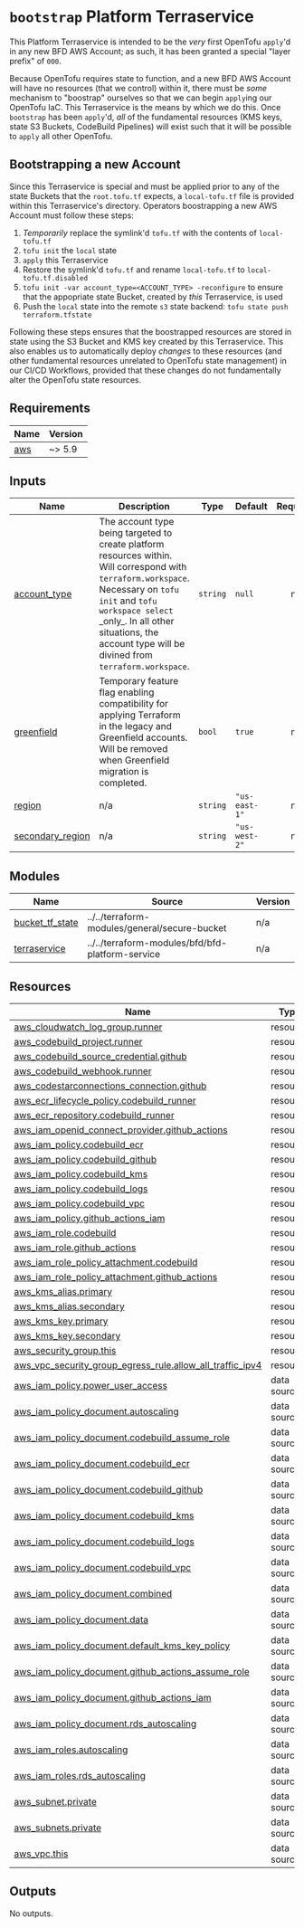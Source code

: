 # `bootstrap` Platform Terraservice

This Platform Terraservice is intended to be the _very_ first OpenTofu `apply`'d in any new BFD AWS Account; as such, it has been granted a special "layer prefix" of `000`.

Because OpenTofu requires state to function, and a new BFD AWS Account will have no resources (that we control) within it, there must be _some_ mechanism to "boostrap" ourselves so that we can begin `apply`ing our OpenTofu IaC. This Terraservice is the means by which we do this. Once `bootstrap` has been `apply`'d, _all_ of the fundamental resources (KMS keys, state S3 Buckets, CodeBuild Pipelines) will exist such that it will be possible to `apply` all other OpenTofu.

## Bootstrapping a new Account

Since this Terraservice is special and must be applied prior to any of the state Buckets that the `root.tofu.tf` expects, a `local-tofu.tf` file is provided within this Terraservice's directory. Operators boostrapping a new AWS Account must follow these steps:

1. _Temporarily_ replace the symlink'd `tofu.tf` with the contents of `local-tofu.tf`
1. `tofu init` the `local` state
1. `apply` this Terraservice
1. Restore the symlink'd `tofu.tf` and rename `local-tofu.tf` to `local-tofu.tf.disabled`
1. `tofu init -var account_type=<ACCOUNT_TYPE> -reconfigure` to ensure that the appopriate state Bucket, created by _this_ Terraservice, is used
1. Push the `local` state into the remote `s3` state backend: `tofu state push terraform.tfstate`

Following these steps ensures that the boostrapped resources are stored in state using the S3 Bucket and KMS key created by this Terraservice. This also enables us to automatically deploy _changes_ to these resources (and other fundamental resources unrelated to OpenTofu state management) in our CI/CD Workflows, provided that these changes do not fundamentally alter the OpenTofu state resources.

<!-- BEGIN_TF_DOCS -->
<!--WARNING: GENERATED CONTENT with terraform-docs, e.g.
     'terraform-docs --config "$(git rev-parse --show-toplevel)/.terraform-docs.yml" .'
     Manually updating sections between TF_DOCS tags may be overwritten.
     See https://terraform-docs.io/user-guide/configuration/ for more information.
-->
## Requirements

| Name | Version |
|------|---------|
| <a name="requirement_aws"></a> [aws](#requirement\_aws) | ~> 5.9 |

<!--WARNING: GENERATED CONTENT with terraform-docs, e.g.
     'terraform-docs --config "$(git rev-parse --show-toplevel)/.terraform-docs.yml" .'
     Manually updating sections between TF_DOCS tags may be overwritten.
     See https://terraform-docs.io/user-guide/configuration/ for more information.
-->
## Inputs

| Name | Description | Type | Default | Required |
|------|-------------|------|---------|:--------:|
| <a name="input_account_type"></a> [account\_type](#input\_account\_type) | The account type being targeted to create platform resources within. Will correspond with<br/>`terraform.workspace`. Necessary on `tofu init` and `tofu workspace select` \_only\_. In all other<br/>situations, the account type will be divined from `terraform.workspace`. | `string` | `null` | no |
| <a name="input_greenfield"></a> [greenfield](#input\_greenfield) | Temporary feature flag enabling compatibility for applying Terraform in the legacy and Greenfield accounts. Will be removed when Greenfield migration is completed. | `bool` | `true` | no |
| <a name="input_region"></a> [region](#input\_region) | n/a | `string` | `"us-east-1"` | no |
| <a name="input_secondary_region"></a> [secondary\_region](#input\_secondary\_region) | n/a | `string` | `"us-west-2"` | no |

<!--WARNING: GENERATED CONTENT with terraform-docs, e.g.
     'terraform-docs --config "$(git rev-parse --show-toplevel)/.terraform-docs.yml" .'
     Manually updating sections between TF_DOCS tags may be overwritten.
     See https://terraform-docs.io/user-guide/configuration/ for more information.
-->
## Modules

| Name | Source | Version |
|------|--------|---------|
| <a name="module_bucket_tf_state"></a> [bucket\_tf\_state](#module\_bucket\_tf\_state) | ../../terraform-modules/general/secure-bucket | n/a |
| <a name="module_terraservice"></a> [terraservice](#module\_terraservice) | ../../terraform-modules/bfd/bfd-platform-service | n/a |

<!--WARNING: GENERATED CONTENT with terraform-docs, e.g.
     'terraform-docs --config "$(git rev-parse --show-toplevel)/.terraform-docs.yml" .'
     Manually updating sections between TF_DOCS tags may be overwritten.
     See https://terraform-docs.io/user-guide/configuration/ for more information.
-->
## Resources

| Name | Type |
|------|------|
| [aws_cloudwatch_log_group.runner](https://registry.terraform.io/providers/hashicorp/aws/latest/docs/resources/cloudwatch_log_group) | resource |
| [aws_codebuild_project.runner](https://registry.terraform.io/providers/hashicorp/aws/latest/docs/resources/codebuild_project) | resource |
| [aws_codebuild_source_credential.github](https://registry.terraform.io/providers/hashicorp/aws/latest/docs/resources/codebuild_source_credential) | resource |
| [aws_codebuild_webhook.runner](https://registry.terraform.io/providers/hashicorp/aws/latest/docs/resources/codebuild_webhook) | resource |
| [aws_codestarconnections_connection.github](https://registry.terraform.io/providers/hashicorp/aws/latest/docs/resources/codestarconnections_connection) | resource |
| [aws_ecr_lifecycle_policy.codebuild_runner](https://registry.terraform.io/providers/hashicorp/aws/latest/docs/resources/ecr_lifecycle_policy) | resource |
| [aws_ecr_repository.codebuild_runner](https://registry.terraform.io/providers/hashicorp/aws/latest/docs/resources/ecr_repository) | resource |
| [aws_iam_openid_connect_provider.github_actions](https://registry.terraform.io/providers/hashicorp/aws/latest/docs/resources/iam_openid_connect_provider) | resource |
| [aws_iam_policy.codebuild_ecr](https://registry.terraform.io/providers/hashicorp/aws/latest/docs/resources/iam_policy) | resource |
| [aws_iam_policy.codebuild_github](https://registry.terraform.io/providers/hashicorp/aws/latest/docs/resources/iam_policy) | resource |
| [aws_iam_policy.codebuild_kms](https://registry.terraform.io/providers/hashicorp/aws/latest/docs/resources/iam_policy) | resource |
| [aws_iam_policy.codebuild_logs](https://registry.terraform.io/providers/hashicorp/aws/latest/docs/resources/iam_policy) | resource |
| [aws_iam_policy.codebuild_vpc](https://registry.terraform.io/providers/hashicorp/aws/latest/docs/resources/iam_policy) | resource |
| [aws_iam_policy.github_actions_iam](https://registry.terraform.io/providers/hashicorp/aws/latest/docs/resources/iam_policy) | resource |
| [aws_iam_role.codebuild](https://registry.terraform.io/providers/hashicorp/aws/latest/docs/resources/iam_role) | resource |
| [aws_iam_role.github_actions](https://registry.terraform.io/providers/hashicorp/aws/latest/docs/resources/iam_role) | resource |
| [aws_iam_role_policy_attachment.codebuild](https://registry.terraform.io/providers/hashicorp/aws/latest/docs/resources/iam_role_policy_attachment) | resource |
| [aws_iam_role_policy_attachment.github_actions](https://registry.terraform.io/providers/hashicorp/aws/latest/docs/resources/iam_role_policy_attachment) | resource |
| [aws_kms_alias.primary](https://registry.terraform.io/providers/hashicorp/aws/latest/docs/resources/kms_alias) | resource |
| [aws_kms_alias.secondary](https://registry.terraform.io/providers/hashicorp/aws/latest/docs/resources/kms_alias) | resource |
| [aws_kms_key.primary](https://registry.terraform.io/providers/hashicorp/aws/latest/docs/resources/kms_key) | resource |
| [aws_kms_key.secondary](https://registry.terraform.io/providers/hashicorp/aws/latest/docs/resources/kms_key) | resource |
| [aws_security_group.this](https://registry.terraform.io/providers/hashicorp/aws/latest/docs/resources/security_group) | resource |
| [aws_vpc_security_group_egress_rule.allow_all_traffic_ipv4](https://registry.terraform.io/providers/hashicorp/aws/latest/docs/resources/vpc_security_group_egress_rule) | resource |
| [aws_iam_policy.power_user_access](https://registry.terraform.io/providers/hashicorp/aws/latest/docs/data-sources/iam_policy) | data source |
| [aws_iam_policy_document.autoscaling](https://registry.terraform.io/providers/hashicorp/aws/latest/docs/data-sources/iam_policy_document) | data source |
| [aws_iam_policy_document.codebuild_assume_role](https://registry.terraform.io/providers/hashicorp/aws/latest/docs/data-sources/iam_policy_document) | data source |
| [aws_iam_policy_document.codebuild_ecr](https://registry.terraform.io/providers/hashicorp/aws/latest/docs/data-sources/iam_policy_document) | data source |
| [aws_iam_policy_document.codebuild_github](https://registry.terraform.io/providers/hashicorp/aws/latest/docs/data-sources/iam_policy_document) | data source |
| [aws_iam_policy_document.codebuild_kms](https://registry.terraform.io/providers/hashicorp/aws/latest/docs/data-sources/iam_policy_document) | data source |
| [aws_iam_policy_document.codebuild_logs](https://registry.terraform.io/providers/hashicorp/aws/latest/docs/data-sources/iam_policy_document) | data source |
| [aws_iam_policy_document.codebuild_vpc](https://registry.terraform.io/providers/hashicorp/aws/latest/docs/data-sources/iam_policy_document) | data source |
| [aws_iam_policy_document.combined](https://registry.terraform.io/providers/hashicorp/aws/latest/docs/data-sources/iam_policy_document) | data source |
| [aws_iam_policy_document.data](https://registry.terraform.io/providers/hashicorp/aws/latest/docs/data-sources/iam_policy_document) | data source |
| [aws_iam_policy_document.default_kms_key_policy](https://registry.terraform.io/providers/hashicorp/aws/latest/docs/data-sources/iam_policy_document) | data source |
| [aws_iam_policy_document.github_actions_assume_role](https://registry.terraform.io/providers/hashicorp/aws/latest/docs/data-sources/iam_policy_document) | data source |
| [aws_iam_policy_document.github_actions_iam](https://registry.terraform.io/providers/hashicorp/aws/latest/docs/data-sources/iam_policy_document) | data source |
| [aws_iam_policy_document.rds_autoscaling](https://registry.terraform.io/providers/hashicorp/aws/latest/docs/data-sources/iam_policy_document) | data source |
| [aws_iam_roles.autoscaling](https://registry.terraform.io/providers/hashicorp/aws/latest/docs/data-sources/iam_roles) | data source |
| [aws_iam_roles.rds_autoscaling](https://registry.terraform.io/providers/hashicorp/aws/latest/docs/data-sources/iam_roles) | data source |
| [aws_subnet.private](https://registry.terraform.io/providers/hashicorp/aws/latest/docs/data-sources/subnet) | data source |
| [aws_subnets.private](https://registry.terraform.io/providers/hashicorp/aws/latest/docs/data-sources/subnets) | data source |
| [aws_vpc.this](https://registry.terraform.io/providers/hashicorp/aws/latest/docs/data-sources/vpc) | data source |

<!--WARNING: GENERATED CONTENT with terraform-docs, e.g.
     'terraform-docs --config "$(git rev-parse --show-toplevel)/.terraform-docs.yml" .'
     Manually updating sections between TF_DOCS tags may be overwritten.
     See https://terraform-docs.io/user-guide/configuration/ for more information.
-->
## Outputs

No outputs.
<!-- END_TF_DOCS -->
